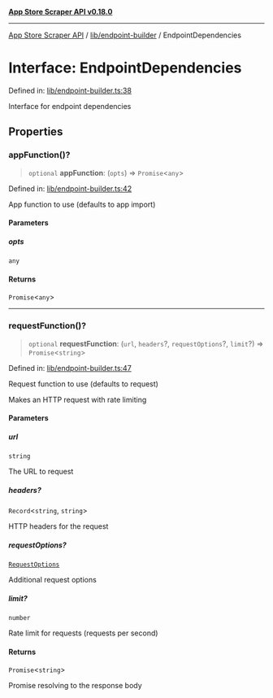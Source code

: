 [**App Store Scraper API v0.18.0**](../../../README.md)

***

[App Store Scraper API](../../../modules.md) / [lib/endpoint-builder](../README.md) / EndpointDependencies

# Interface: EndpointDependencies

Defined in: [lib/endpoint-builder.ts:38](https://github.com/facundoolano/app-store-scraper/blob/7e1baf8350e9d5936df88e03bdbb2e2ecea26d48/lib/endpoint-builder.ts#L38)

Interface for endpoint dependencies

## Properties

### appFunction()?

> `optional` **appFunction**: (`opts`) => `Promise`\<`any`\>

Defined in: [lib/endpoint-builder.ts:42](https://github.com/facundoolano/app-store-scraper/blob/7e1baf8350e9d5936df88e03bdbb2e2ecea26d48/lib/endpoint-builder.ts#L42)

App function to use (defaults to app import)

#### Parameters

##### opts

`any`

#### Returns

`Promise`\<`any`\>

***

### requestFunction()?

> `optional` **requestFunction**: (`url`, `headers`?, `requestOptions`?, `limit`?) => `Promise`\<`string`\>

Defined in: [lib/endpoint-builder.ts:47](https://github.com/facundoolano/app-store-scraper/blob/7e1baf8350e9d5936df88e03bdbb2e2ecea26d48/lib/endpoint-builder.ts#L47)

Request function to use (defaults to request)

Makes an HTTP request with rate limiting

#### Parameters

##### url

`string`

The URL to request

##### headers?

`Record`\<`string`, `string`\>

HTTP headers for the request

##### requestOptions?

[`RequestOptions`](../../utils/http-client/interfaces/RequestOptions.md)

Additional request options

##### limit?

`number`

Rate limit for requests (requests per second)

#### Returns

`Promise`\<`string`\>

Promise resolving to the response body
